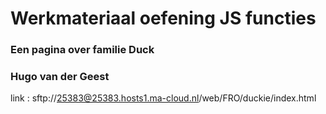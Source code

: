 # Werkmateriaal oefening JS functies
### Een pagina over familie Duck
### Hugo van der Geest

link : sftp://25383@25383.hosts1.ma-cloud.nl/web/FRO/duckie/index.html
